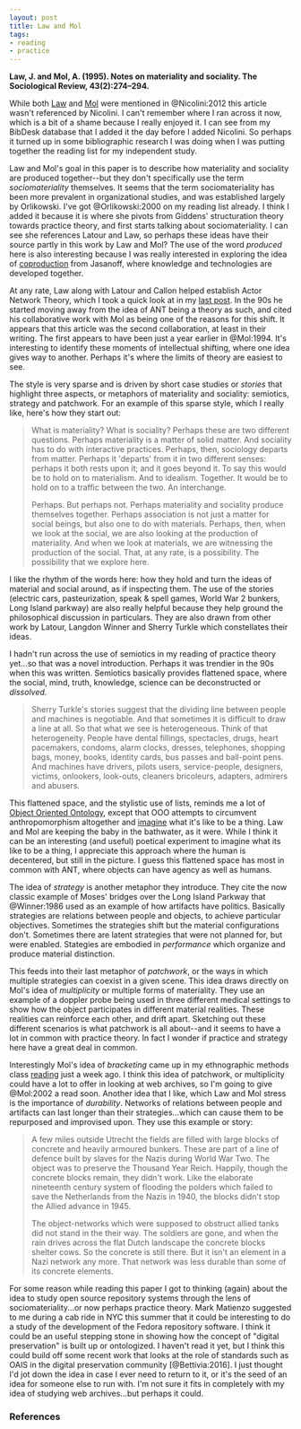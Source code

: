 ```yaml
---
layout: post
title: Law and Mol
tags:
- reading
- practice
---
```


**Law, J. and Mol, A. (1995). Notes on materiality and sociality. The
Sociological Review, 43(2):274–294.**

While both [Law] and [Mol] were mentioned in @Nicolini:2012 this article wasn't
referenced by Nicolini. I can't remember where I ran across it now, which is a
bit of a shame because I really enjoyed it. I can see from my BibDesk database
that I added it the day before I added Nicolini. So perhaps it turned up in some
bibliographic research I was doing when I was putting together the reading list
for my independent study.

Law and Mol's goal in this paper is to describe how materiality and sociality
are produced together--but they don't specifically use the term
*sociomateriality* themselves.  It seems that the term sociomateriality has been
more prevalent in organizational studies, and was established largely by
Orlikowski. I've got @Orlikowski:2000 on my reading list already. I think I
added it because it is where she pivots from Giddens' structuration theory
towards practice theory, and first starts talking about sociomateriality. I can
see she references Latour and Law, so perhaps these ideas have their source
partly in this work by Law and Mol? The use of the word *produced* here is also
interesting because I was really interested in exploring the idea of
[coproduction] from Jasanoff, where knowledge and technologies are developed
together.

At any rate, Law along with Latour and Callon helped establish Actor Network
Theory, which I took a quick look at in my [last post]. In the 90s he started
moving away from the idea of ANT being a theory as such, and cited his
collaborative work with Mol as being one of the reasons for this shift. It
appears that this article was the second collaboration, at least in their
writing. The first appears to have been just a year earlier in @Mol:1994. It's
interesting to identify these moments of intellectual shifting, where one idea
gives way to another. Perhaps it's where the limits of theory are easiest to
see.

The style is very sparse and is driven by short case studies or *stories* that
highlight three aspects, or metaphors of materiality and sociality: semiotics,
strategy and patchwork. For an example of this sparse style, which I really
like, here's how they start out:

> What is materiality? What is sociality? Perhaps these are two different
> questions. Perhaps materiality is a matter of solid matter. And sociality has
> to do with interactive practices. Perhaps, then, sociology departs from
> matter. Perhaps it 'departs' from it in two different senses: perhaps it both
> rests upon it; and it goes beyond it. To say this would be to hold on to
> materialism. And to idealism. Together. It would be to hold on to a traffic
> between the two. An interchange.
>
> Perhaps. But perhaps not. Perhaps materiality and sociality produce themselves
> together. Perhaps association is not just a matter for social beings, but also
> one to do with materials. Perhaps, then, when we look at the social, we are
> also looking at the production of materiality. And when we look at materials,
> we are witnessing the production of the social. That, at any rate, is a
> possibility. The possibility that we explore here.

I like the rhythm of the words here: how they hold and turn the ideas of
material and social around, as if inspecting them. The use of the stories
(electric cars, pasteurization, speak & spell games, World War 2 bunkers, Long
Island parkway) are also really helpful because they help ground the
philosophical discussion in particulars.  They are also drawn from other work by
Latour, Langdon Winner and Sherry Turkle which constellates their ideas.

I hadn't run across the use of semiotics in my reading of practice theory
yet...so that was a novel introduction. Perhaps it was trendier in the 90s when
this was written. Semiotics basically provides flattened space, where the
social, mind, truth, knowledge, science can be deconstructed or *dissolved*. 

> Sherry Turkle's stories suggest that the dividing line between people and 
> machines is negotiable. And that sometimes it is difficult to draw a line 
> at all. So that what we see is heterogeneous. Think of that heterogeneity.
> People have dental fillings, spectacles, drugs, heart pacemakers, condoms,
> alarm clocks, dresses, telephones, shopping bags, money, books, identity
> cards, bus passes and ball-point pens. And machines have drivers, pilots
> users, service-people, designers, victims, onlookers, look-outs, cleaners
> bricoleurs, adapters, admirers and abusers.

This flattened space, and the stylistic use of lists, reminds me a lot of
[Object Oriented Ontology], except that OOO attempts to circumvent
anthropomorphism altogether and [imagine] what it's like to be a thing. Law and
Mol are keeping the baby in the bathwater, as it were. While I think it can be
an interesting (and useful) poetical experiment to imagine what its like to be a
thing, I appreciate this approach where the human is decentered, but still in
the picture. I guess this flattened space has most in common with ANT, where
objects can have agency as well as humans.

The idea of *strategy* is another metaphor they introduce. They cite the now
classic example of Moses' bridges over the Long Island Parkway that @Winner:1986
used as an example of how artifacts have politics. Basically strategies are
relations between people and objects, to achieve particular objectives.
Sometimes the strategies shift but the material configurations don't. Sometimes
there are latent strategies that were not planned for, but were enabled.
Stategies are embodied in *performance* which organize and produce material
distinction.

This feeds into their last metaphor of *patchwork*, or the ways in which
multiple strategies can coexist in a given scene. This idea draws directly on
Mol's idea of *multiplicity* or multiple forms of materiality. They use an
example of a doppler probe being used in three different medical settings to
show how the object participates in different material realities. These
realities can reinforce each other, and drift apart. Sketching out these
different scenarios is what patchwork is all about--and it seems to have a lot
in common with practice theory. In fact I wonder if practice and strategy here
have a great deal in common.

Interestingly Mol's idea of *bracketing* came up in my ethnographic methods
class [reading] just a week ago. I think this idea of patchwork, or multiplicity
could have a lot to offer in looking at web archives, so I'm going to give
@Mol:2002 a read soon. Another idea that I like, which Law and Mol stress is the
importance of *durability*. Networks of relations between people and artifacts
can last longer than their strategies...which can cause them to be repurposed
and improvised upon. They use this example or story:

> A few miles outside Utrecht the fields are filled with large blocks of 
> concrete and heavily armoured bunkers. These are part of a line of defence
> built by slaves for the Nazis during World War Two. The object was to 
> preserve the Thousand Year Reich. Happily, though the concrete blocks 
> remain, they didn't work. Like the elaborate nineteenth century system of
> flooding the polders which failed to save the Netherlands from the Nazis in 
> 1940, the blocks didn't stop the Allied advance in 1945.
>
> The object-networks which were supposed to obstruct allied tanks did not
> stand in the their way. The soldiers are gone, and when the rain drives
> across the flat Dutch landscape the concrete blocks shelter cows. So
> the concrete is still there. But it isn't an element in a Nazi network
> any more. That network was less durable than some of its concrete elements.

For some reason while reading this paper I got to thinking (again) about the
idea to study open source repository systems through the lens of
sociomateriality...or now perhaps practice theory. Mark Matienzo suggested to me
during a cab ride in NYC this summer that it could be interesting to do a study
of the development of the Fedora repository software. I think it could be an
useful stepping stone in showing how the concept of "digital preservation" is
built up or ontologized. I haven't read it yet, but I think this could build off
some recent work that looks at the role of standards such as OAIS in the digital
preservation community [@Bettivia:2016]. I just thought I'd jot down the idea in
case I ever need to return to it, or it's the seed of an idea for someone else
to run with. I'm not sure it fits in completely with my idea of studying web
archives...but perhaps it could.

### References

[Law]: https://en.wikipedia.org/wiki/John_Law_(sociologist)
[Mol]: https://en.wikipedia.org/wiki/Annemarie_Mol
[last post]: http://inkdroid.org/2016/10/17/ant/ 
[imagine]: http://inkdroid.org/2013/06/20/tiny-alien-phenomenology-review/
[Object Oriented Ontology]: https://en.wikipedia.org/wiki/Object-oriented_ontology
[reading]: http://inkdroid.org/2016/10/12/improvising-medicine/
[coproduction]: https://en.wikipedia.org/wiki/Coproduction_(society)
